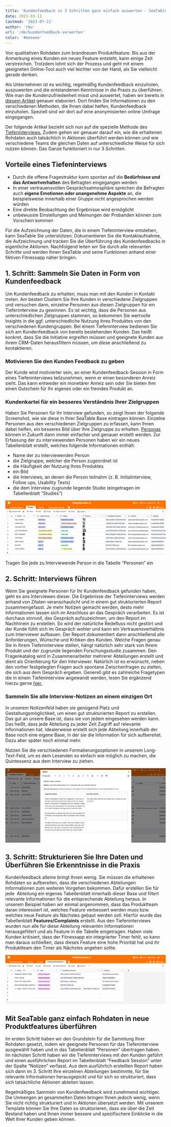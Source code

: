 ```yaml
---
title: 'Kundenfeedback in 3 Schritten ganz einfach auswerten - SeaTable'
date: 2021-03-12
lastmod: '2023-07-11'
author: 'rbu'
url: '/de/kundenfeedback-verwerten'
color: '#eeeeee'
---
```


Von qualitativen Rohdaten zum brandneuen Produktfeature. Bis aus der Anmerkung eines Kunden ein neues Feature entsteht, kann einige Zeit verstreichen. Trotzdem lohnt sich der Prozess und geht mit einem geeigneten Online-Tool auch viel leichter von der Hand, als Sie vielleicht gerade denken.

Als Unternehmen ist es wichtig, regelmäßig Kundenfeedback einzuholen, auszuwerten und die entstandenen Kenntnisse in die Praxis zu überführen. Wie man die Kundenzufriedenheit misst und auswertet, haben wir bereits in [diesem Artikel](https://seatable.io/kundenzufriedenheit-messen-auswerten-und-steigern/) genauer elaboriert. Dort finden Sie Informationen zu den verschiedenen Methoden, die Ihnen dabei helfen, Kundenfeedback einzuholen. Speziell sind wir dort auf eine anonymisierten online Umfrage eingegangen.

Der folgende Artikel bezieht sich nun auf die spezielle Methode des [Tiefeninterviews.](https://de.wikipedia.org/wiki/Tiefeninterview) Zudem gehen wir genauer darauf ein, wie die erhaltenen Rohdaten auch tatsächlich in Aktionen überführt werden können und wie verschiedene Teams die gleichen Daten auf unterschiedliche Weise für sich nutzen können. Das Ganze funktioniert in nur 3 Schritten.

## Vorteile eines Tiefeninterviews

- Durch die offene Fragestruktur kann spontan auf die **Bedürfnisse und das Antwortverhalten** des Befragten eingegangen werden
- In einer vertrauensvollen Gesprächsatmosphäre sprechen die Befragten auch **eigene Emotionen oder unangenehme Aspekte** an, die beispielsweise innerhalb einer Gruppe nicht angesprochen werden würden
- Eine direkte Beobachtung der Ergebnisse wird ermöglicht
- unbewusste Einstellungen und Meinungen der Probanden können zum Vorschein kommen

Für die Aufzeichnung der Daten, die in einem Tiefeninterview entstehen, kann SeaTable Sie unterstützen: Dokumentieren Sie die Kontaktaufnahme, die Aufzeichnung und tracken Sie die Überführung des Kundenfeedbacks in eigentliche Aktionen. Nachfolgend leiten wir Sie durch alle relevanten Schritte und werden Ihnen SeaTable und seine Funktionen anhand einer fiktiven Fitnessapp näher bringen.

## 1\. Schritt: Sammeln Sie Daten in Form von Kundenfeedback

Um Kundenfeedback zu erhalten, muss man mit den Kunden in Kontakt treten. Am besten Clustern Sie Ihre Kunden in verschiedene Zielgruppen und versuchen dann, einzelne Personen aus diesen Zielgruppen für ein Tiefeninterview zu gewinnen. Es ist wichtig, dass die Personen aus unterschiedlichen Zielgruppen stammen, so bekommen Sie wertvolle Insights in die ggf. unterschiedliche Nutzung ihres Produktes von den verschiedenen Kundengruppen. Bei einem Tiefeninterview bedienen Sie sich am Kundenfeedback von bereits bestehenden Kunden. Das heißt konkret, dass Sie die Initiative ergreifen müssen und geeignete Kunden aus ihrem CRM-Daten herausfiltern müssen, um diese anschließend zu kontaktieren.

### Motivieren Sie den Kunden Feedback zu geben

Der Kunde wird motivierter sein, an einer Kundenfeedback-Session in Form eines Tiefeninterviews teilzunehmen, wenn er einen besonderen Anreiz sieht. Das kann entweder ein monetärer Anreiz sein oder Sie bieten ihm einen Gutschein für Ihr eigenes oder ein fremdes Produkt an.

### Kundenkartei für ein besseres Verständnis Ihrer Zielgruppen

Haben Sie Personen für Ihr Interview gefunden, so zeigt Ihnen der folgende Screenshot, wie sie diese in Ihrer SeaTable Base eintragen können. Einzelne Personen aus den verschiedenen Zielgruppen zu erfassen, kann Ihnen dabei helfen, ein besseres Bild über Ihre Zielgruppe zu erhalten. [Personas](https://buffer.com/library/marketing-personas-beginners-guide/) können in Zukunft dann immer einfacher und genauer erstellt werden. Zur Erfassung der zu interviewenden Personen haben wir ein neues Tabellenblatt erstellt, welches folgende Informationen enthält:

- Name der zu interviewenden Person
- die Zielgruppe, welcher die Person zugeordnet ist
- die Häufigkeit der Nutzung Ihres Produktes
- ein Bild
- die Interviews, an denen die Person teilnahm (z. B. Initialinterview, Follow ups, Usability Tests)
- die dem Interview zugrunde liegende Studie (eingetragen im Tabellenblatt “Studies”)

![Kundenfeedback](images/Bildschirmfoto-2021-03-12-um-13.27.47.png)

Tragen Sie jede zu Interviewende Person in die Tabelle “Personen” ein

## 2\. Schritt: Interviews führen

Wenn Sie geeignete Personen für Ihr Kundenfeedback gefunden haben, geht es ans Interviewen dieser. Die Ergebnisse der Tiefeninterviews werden anhand von Zitaten veranschaulicht und in einem gut strukturierten Report zusammengefasst. Je mehr Notizen gemacht werden, desto mehr Informationen lassen sich im Anschluss an das Gespräch verarbeiten. Es ist durchaus sinnvoll, das Gespräch aufzuzeichnen, um den Report im Nachhinein zu erstellen. So wird der natürliche Redefluss nicht gestört und der Kunde fühlt sich im Gespräch wohler und kann ein Vertrauensverhältnis zum Interviewer aufbauen. Der Report dokumentiert dann anschließend alle Anforderungen, Wünsche und Kritiken des Kunden. Welche Fragen genau Sie in Ihrem Tiefeninterview stellen, hängt natürlich sehr stark von Ihrem Produkt und der zugrunde liegenden Forschungsstudie zusammen. Den Fragenkatalog wird in Zusammenarbeiter mehrerer Abteilungen erstellt und dient als Orientierung für den Interviewer. Natürlich ist es erwünscht, neben den vorher festgelegten Fragen auch spontane Zwischenfragen zu stellen, die sich aus dem Gespräch ergeben. Generell gibt es zahlreiche Fragetypen die in einem Tiefeninterview angewandt werden, lesen Sie ergänzend hierzu gerne [hier.](https://wpgs.de/fachtexte/qualitative-interviews/9-mit-qualitativen-fragen-in-die-tiefe-gehen/)

### Sammeln Sie alle Interview-Notizen an einem einzigen Ort

In unserem Notizenfeld haben sie genügend Platz und Gestaltungsmöglichkeit, um einen gut strukturierten Report zu erstellen. Das gut an unsere Base ist, dass sie von jedem eingesehen werden kann. Das heißt, dass jede Abteilung zu jeder Zeit Zugriff auf relevante Informationen hat. Idealerweise erstellt sich jede Abteilung innerhalb der Base noch eine eigene Base, in der sie die Information für sich aufbereitet. Dazu aber später noch einmal mehr.

Nutzen Sie die verschiedenen Formatierungsoptionen in unserem Long-Text-Feld, um es dem Lesenden so einfach wie möglich zu machen, die Quintessenz aus dem Interview zu ziehen.

![Kundenfeedback](images/Bildschirmfoto-2021-03-12-um-13.53.44.png)

## 3\. Schritt: Strukturieren Sie Ihre Daten und Überführen Sie Erkenntnisse in die Praxis

Kundenfeedback alleine bringt Ihnen wenig. Sie müssen die erhaltenen Rohdaten so aufbereiten, dass die verschiedenen Abteilungen Informationen zum weiteren Vorgehen bekommen. Dafür erstellen Sie für jede  Abteilung ein eigenes Tabellenblatt innerhalb dieser Base und filtert relevante Informationen für die entsprechende Abteilung heraus. In unserem Beispiel haben wir einmal angenommen, dass das Produktteam daran interessiert ist, welches Feature verbessert werden muss bzw. welches neue Feature als Nächstes gebaut werden soll. Hierfür wurde das Tabellenblatt **Features/Complaints** erstellt. Aus den Tiefeninterviews wurden nun alle für diese Abteilung relevanten Informationen herausgefiltert und als Feature in die Tabelle eingetragen. Haben viele Kunden kritisiert, dass der Fitnessapp ein integrierter Timer fehlt, so kann man daraus schließen, dass dieses Feature eine hohe Priorität hat und ihr Produktteam den Timer als Nächstes angehen sollte.

![Kundenfeedback](images/Bildschirmfoto-2021-03-12-um-14.10.19.png)

## Mit SeaTable ganz einfach Rohdaten in neue Produktfeatures überführen

Im ersten Schritt haben wir den Grundstein für die Sammlung Ihrer Rohdaten gesetzt, indem wir geeignete Personen für das Tiefeninterview ausgewählt haben und in das Tabellenblatt “Personen” übertragen haben. Im nächsten Schritt haben wir die Tiefeninterviews mit den Kunden geführt und einen ausführlichen Report im Tabellenblatt “Feedback Session” unter der Spalte “Notizen” verfasst. Aus dem ausführlich erstellten Report haben sich dann im 3. Schritt Ihre einzelnen Abteilungen bestimmte, für Sie relevante Informationen herausgepickt und für sich so strukturiert, dass sich tatsächliche Aktionen ableiten lassen.

Regelmäßiges Sammeln von Kundenfeedback wird zunehmend wichtiger. Die Unmengen an gesammelten Daten bringen Ihnen jedoch wenig, wenn Sie nicht richtig strukturiert und in Aktionen übersetzt werden. Mit unserem Template können Sie Ihre Daten so strukturieren, dass sie über die Zeit Bestand haben und Ihnen immer bessere und spezifischere Einblicke in die Welt Ihrer Kunden geben können.
